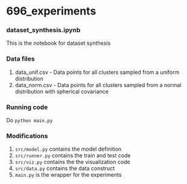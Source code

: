 # 696_experiments

### dataset_synthesis.ipynb
This is the notebook for dataset synthesis

### Data files
1. data_unif.csv - Data points for all clusters sampled from a uniform distribution
2. data_norm.csv - Data points for all clusters sampled from a normal distribution with spherical covariance

### Running code
Do `python main.py`

### Modifications
1. `src/model.py` contains the model definition
2. `src/runner.py` contains the train and test code
3. `src/viz.py` contains the the visualization code
4. `src/data.py` contains the data construct
5. `main.py` is the wrapper for the experiments
